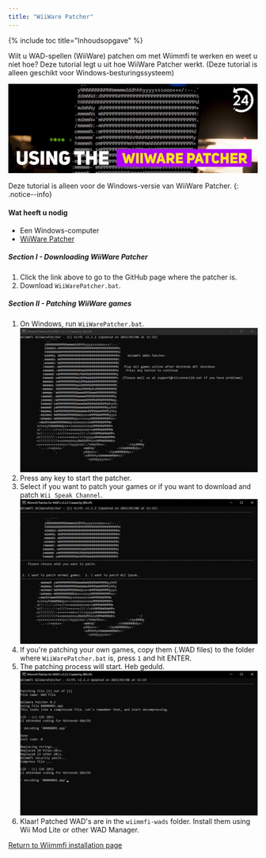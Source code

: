 ```yaml
---
title: "WiiWare Patcher"
---
```


{% include toc title="Inhoudsopgave" %}

Wilt u WAD-spellen (WiiWare) patchen om met Wiimmfi te werken en weet u niet hoe? Deze tutorial legt u uit hoe WiiWare Patcher werkt. (Deze tutorial is alleen geschikt voor Windows-besturingssysteem)

![De WiiWare-patcher gebruiken](/images/rc24_using_the_wiiware_patcher.jpg)

Deze tutorial is alleen voor de Windows-versie van WiiWare Patcher.
{: .notice--info}

#### Wat heeft u nodig

* Een Windows-computer
* [WiiWare Patcher](https://github.com/RiiConnect24/WiiWare-Patcher/releases)

##### Section I - Downloading WiiWare Patcher

1. Click the link above to go to the GitHub page where the patcher is.
2. Download `WiiWarePatcher.bat`.

##### Section II - Patching WiiWare games

1. On Windows, run `WiiWarePatcher.bat`. ![WiiWare Patcher Main Menu](/images/WiiWare-Patcher/1.JPG)
2. Press any key to start the patcher.
3. Select if you want to patch your games or if you want to download and patch `Wii Speak Channel`. ![Select patching mode](/images/WiiWare-Patcher/2.JPG)
4. If you're patching your own games, copy them (.WAD files) to the folder where `WiiWarePatcher.bat` is, press `1` and hit ENTER.
5. The patching process will start. Heb geduld. ![Patching...](/images/WiiWare-Patcher/3.JPG)
6. Klaar! Patched WAD's are in the `wiimmfi-wads` folder. Install them using Wii Mod Lite or other WAD Manager.

[Return to Wiimmfi installation page](wiimmfi)
